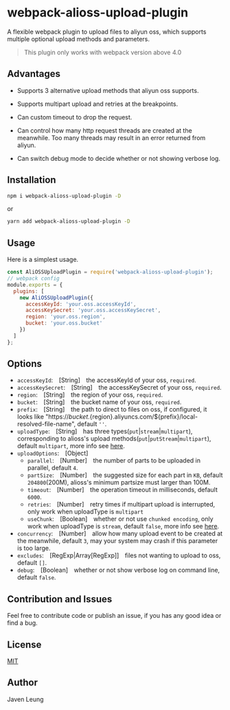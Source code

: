 # webpack-alioss-upload-plugin

A flexible webpack plugin to upload files to aliyun oss, which supports multiple optional upload methods and parameters.

> This plugin only works with webpack version above 4.0

## Advantages

- Supports 3 alternative upload methods that aliyun oss supports.

- Supports multipart upload and retries at the breakpoints.

- Can custom timeout to drop the request.

- Can control how many http request threads are created at the meanwhile. Too many threads may result in an error returned from aliyun.

- Can switch debug mode to decide whether or not showing verbose log.

## Installation

```bash
npm i webpack-alioss-upload-plugin -D
```

or

```bash
yarn add webpack-alioss-upload-plugin -D
```

## Usage

Here is a simplest usage.

```javascript
const AliOSSUploadPlugin = require('webpack-alioss-upload-plugin');
// webpack config
module.exports = {
  plugins: [
    new AliOSSUploadPlugin({
      accessKeyId: 'your.oss.accessKeyId',
      accessKeySecret: 'your.oss.accessKeySecret',
      region: 'your.oss.region',
      bucket: 'your.oss.bucket'
    })
  ]
};
```

## Options

- `accessKeyId`:&emsp;[String]&emsp;the accessKeyId of your oss, `required`.
- `accessKeySecret`:&emsp;[String]&emsp;the accessKeySecret of your oss, `required`.
- `region`:&emsp;[String]&emsp;the region of your oss, `required`.
- `bucket`:&emsp;[String]&emsp;the bucket name of your oss, `required`.
- `prefix`:&emsp;[String]&emsp;the path to direct to files on oss, if configured, it looks like "https://${bucket}.${region}.aliyuncs.com/${prefix}/local-resolved-file-name", default `''`.
- `uploadType`:&emsp;[String]&emsp;has three types(`put`|`stream`|`multipart`), corresponding to alioss's upload methods(`put`|`putStream`|`multipart`), default `multipart`, more info see [here](https://github.com/ali-sdk/ali-oss).
- `uploadOptions`:&emsp;[Object]
  - `parallel`:&emsp;[Number]&emsp;the number of parts to be uploaded in parallel, default `4`.
  - `partSize`:&emsp;[Number]&emsp;the suggested size for each part in `KB`, default `204800`(200M), alioss's minimum partsize must larger than 100M.
  - `timeout`:&emsp;[Number]&emsp;the operation timeout in milliseconds, default `6000`.
  - `retries`:&emsp;[Number]&emsp;retry times if multipart upload is interrupted, only work when uploadType is `multipart`
  - `useChunk`:&emsp;[Boolean]&emsp;whether or not use `chunked encoding`, only work when uploadType is `stream`, default `false`, more info see [here](https://github.com/ali-sdk/ali-oss#putstreamname-stream-options).
- `concurrency`:&emsp;[Number]&emsp;allow how many upload event to be created at the meanwhile, default `3`, may your system may crash if this parameter is too large.
- `excludes`:&emsp;[RegExp|Array[RegExp]]&emsp;files not wanting to upload to oss, default `[]`.
- `debug`:&emsp;[Boolean]&emsp;whether or not show verbose log on command line, default `false`.

## Contribution and Issues

Feel free to contribute code or publish an issue, if you has any good idea or find a bug.

## License

[MIT](./LICENSE)

## Author

Javen Leung
